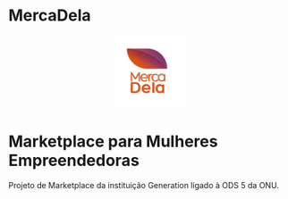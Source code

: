 # MercaDela

<div align="center">
    <img src="https://github.com/Grupo4-Generation/MercaDela/blob/Test/docs/MercaDela%20Logo.jpg" title="source: GitHub" width="25%"/>
</div>
<h1>Marketplace para Mulheres Empreendedoras</h1>

Projeto de Marketplace da instituição Generation ligado à ODS 5 da ONU.
